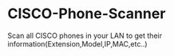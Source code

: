 # CISCO-Phone-Scanner
Scan all CISCO phones in your LAN to get their information(Extension,Model,IP,MAC,etc..)
